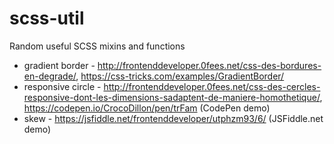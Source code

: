# scss-util
Random useful SCSS mixins and functions

* gradient border - http://frontenddeveloper.0fees.net/css-des-bordures-en-degrade/, https://css-tricks.com/examples/GradientBorder/
* responsive circle - http://frontenddeveloper.0fees.net/css-des-cercles-responsive-dont-les-dimensions-sadaptent-de-maniere-homothetique/, https://codepen.io/CrocoDillon/pen/trFam (CodePen demo)
* skew - https://jsfiddle.net/frontenddeveloper/utphzm93/6/ (JSFiddle.net demo)
